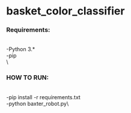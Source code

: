 # basket_color_classifier

### Requirements:
\
-Python 3.*\
-pip\
\
### HOW TO RUN:
\
-pip install -r requirements.txt\
-python baxter_robot.py\
